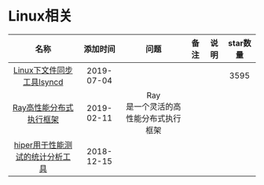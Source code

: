 # Linux相关

名称|添加时间|问题|备注|说明|star数量
:---:|:---:|:---:|:---:|:---:|:--:
[Linux下文件同步工具lsyncd](https://github.com/axkibe/lsyncd)|2019-07-04||||3595
[Ray高性能分布式执行框架](https://github.com/ray-project/ray)|2019-02-11|Ray <br> 是一个灵活的高性能分布式执行框架|||
[hiper用于性能测试的统计分析工具](https://github.com/pod4g/hiper)|2018-12-15||||

